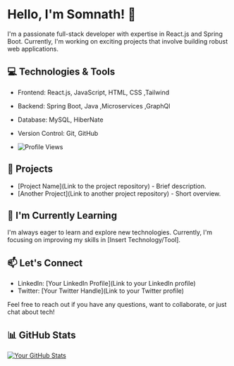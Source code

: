 # Hello, I'm Somnath! 👋

I'm a passionate full-stack developer with expertise in React.js and Spring Boot. Currently, I'm working on exciting projects that involve building robust web applications.

## 💻 Technologies & Tools

- Frontend: React.js, JavaScript, HTML, CSS ,Tailwind
- Backend: Spring Boot, Java ,Microservices ,GraphQl
- Database: MySQL, HiberNate
- Version Control: Git, GitHub

- ![Profile Views](https://profile-counter.glitch.me/your-username/count.svg)

## 🚀 Projects

- [Project Name](Link to the project repository) - Brief description.
- [Another Project](Link to another project repository) - Short overview.

## 🌱 I'm Currently Learning

I'm always eager to learn and explore new technologies. Currently, I'm focusing on improving my skills in [Insert Technology/Tool].

## 📫 Let's Connect

- LinkedIn: [Your LinkedIn Profile](Link to your LinkedIn profile)
- Twitter: [Your Twitter Handle](Link to your Twitter profile)

Feel free to reach out if you have any questions, want to collaborate, or just chat about tech!

## 📊 GitHub Stats

[![Your GitHub Stats](https://github-readme-stats.vercel.app/api?username=your-username&count_private=true&show_icons=true&theme=radical)](https://github.com/anuraghazra/github-readme-stats)

<!-- Optional: Add more sections based on your preferences -->

